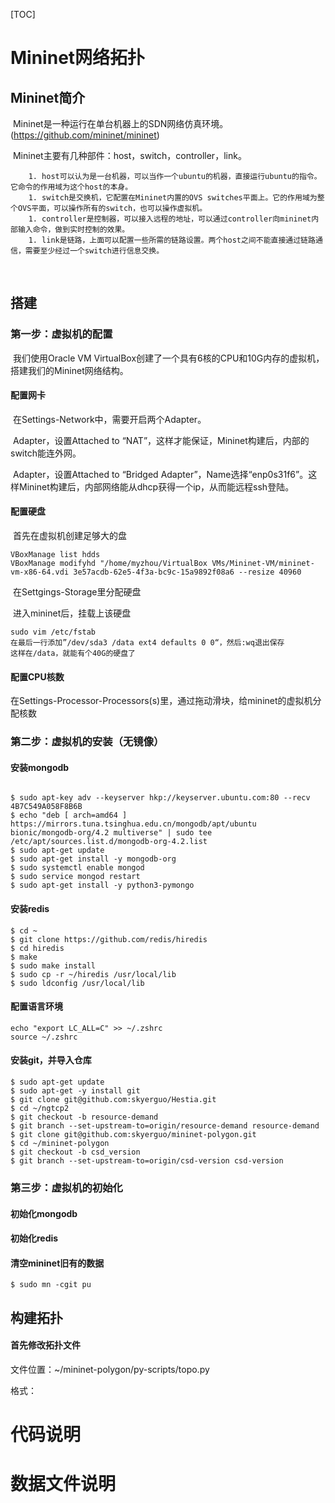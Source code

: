 [TOC]

# Mininet网络拓扑

## Mininet简介

​	Mininet是一种运行在单台机器上的SDN网络仿真环境。(https://github.com/mininet/mininet)

​	Mininet主要有几种部件：host，switch，controller，link。

		1. host可以认为是一台机器，可以当作一个ubuntu的机器，直接运行ubuntu的指令。它命令的作用域为这个host的本身。
		1. switch是交换机，它配置在Mininet内置的OVS switches平面上。它的作用域为整个OVS平面，可以操作所有的switch，也可以操作虚拟机。
		1. controller是控制器，可以接入远程的地址，可以通过controller向mininet内部输入命令，做到实时控制的效果。
		1. link是链路，上面可以配置一些所需的链路设置。两个host之间不能直接通过链路通信，需要至少经过一个switch进行信息交换。

​		

## 搭建

### 第一步：虚拟机的配置

​	我们使用Oracle VM VirtualBox创建了一个具有6核的CPU和10G内存的虚拟机，搭建我们的Mininet网络结构。

#### 配置网卡

​	在Settings-Network中，需要开启两个Adapter。

​	Adapter，设置Attached to “NAT”，这样才能保证，Mininet构建后，内部的switch能连外网。

​	Adapter，设置Attached to “Bridged Adapter”，Name选择“enp0s31f6”。这样Mininet构建后，内部网络能从dhcp获得一个ip，从而能远程ssh登陆。

#### 配置硬盘

​	首先在虚拟机创建足够大的盘

```
VBoxManage list hdds
VBoxManage modifyhd "/home/myzhou/VirtualBox VMs/Mininet-VM/mininet-vm-x86-64.vdi 3e57acdb-62e5-4f3a-bc9c-15a9892f08a6 --resize 40960
```

​	在Settgings-Storage里分配硬盘

​	进入mininet后，挂载上该硬盘

```
sudo vim /etc/fstab
在最后一行添加”/dev/sda3 /data ext4 defaults 0 0“，然后:wq退出保存
这样在/data，就能有个40G的硬盘了
```

#### 配置CPU核数

​	在Settings-Processor-Processors(s)里，通过拖动滑块，给mininet的虚拟机分配核数

### 第二步：虚拟机的安装（无镜像）

#### 安装mongodb

```

$ sudo apt-key adv --keyserver hkp://keyserver.ubuntu.com:80 --recv 4B7C549A058F8B6B
$ echo "deb [ arch=amd64 ] https://mirrors.tuna.tsinghua.edu.cn/mongodb/apt/ubuntu bionic/mongodb-org/4.2 multiverse" | sudo tee /etc/apt/sources.list.d/mongodb-org-4.2.list
$ sudo apt-get update
$ sudo apt-get install -y mongodb-org
$ sudo systemctl enable mongod
$ sudo service mongod restart
$ sudo apt-get install -y python3-pymongo
```

#### 安装redis

```
$ cd ~
$ git clone https://github.com/redis/hiredis
$ cd hiredis
$ make
$ sudo make install
$ sudo cp -r ~/hiredis /usr/local/lib
$ sudo ldconfig /usr/local/lib
```

#### 配置语言环境

```
echo "export LC_ALL=C" >> ~/.zshrc 
source ~/.zshrc
```

#### 安装git，并导入仓库

```
$ sudo apt-get update
$ sudo apt-get -y install git
$ git clone git@github.com:skyerguo/Hestia.git
$ cd ~/ngtcp2
$ git checkout -b resource-demand
$ git branch --set-upstream-to=origin/resource-demand resource-demand
$ git clone git@github.com:skyerguo/mininet-polygon.git
$ cd ~/mininet-polygon
$ git checkout -b csd_version
$ git branch --set-upstream-to=origin/csd-version csd-version
```



### 第三步：虚拟机的初始化

#### 初始化mongodb

#### 初始化redis

#### 清空mininet旧有的数据

```
$ sudo mn -cgit pu
```









## 构建拓扑

#### 首先修改拓扑文件

文件位置：~/mininet-polygon/py-scripts/topo.py

格式：





# 代码说明



# 数据文件说明
